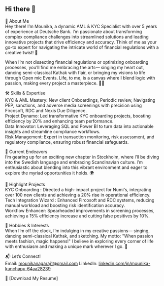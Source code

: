 ## Hi there 👋
 🚀 About Me  
Hey there! I’m Mounika, a dynamic AML & KYC Specialist with over 5 years of experience at Deutsche Bank. I’m passionate about transforming complex compliance challenges into streamlined solutions and leading innovative projects that drive efficiency and accuracy. Think of me as your go-to expert for navigating the intricate world of financial regulations with a creative twist! 🌟

When I’m not dissecting financial regulations or optimizing onboarding processes, you’ll find me embracing the arts— singing my heart out, dancing semi-classical Kathak with flair, or bringing my visions to life through Open mic Events. Life, to me, is a canvas where I blend logic with passion, making every project a masterpiece. 🎨🎶

🛠️ Skills & Expertise  
KYC & AML Mastery: New client Onboardings, Periodic review, Navigating PEP, sanctions, and adverse media screenings with precision using Fircosoft, RDC and Nexis Due Diligence.  
Project Dynamo: Led transformative KYC onboarding projects, boosting efficiency by 20% and enhancing team performance.  
Data Innovator: Leveraging SQL and Power BI to turn data into actionable insights and streamline compliance workflows.  
Risk Management: Expert in transaction monitoring, risk assessment, and regulatory compliance, ensuring robust financial safeguards.

 🌟 Current Endeavors  
I’m gearing up for an exciting new chapter in Stockholm, where I’ll be diving into the Swedish language and embracing Scandinavian culture. I’m enthusiastic about blending into this vibrant environment and eager to explore the myriad opportunities it holds. 🌍

🌈 Highlight Projects  
KYC Onboarding : Directed a high-impact project for Numi's, integrating over 100 new clients and achieving a 20% rise in operational efficiency.  
Tech Integration Wizard : Enhanced Fircosoft and RDC systems, reducing manual workload and boosting risk identification accuracy.  
Workflow Enhancer: Spearheaded improvements in screening processes, achieving a 15% efficiency increase and cutting false positives by 10%.

🎉 Hobbies & Interests  
When I’m off the clock, I’m indulging in my creative passions— singing, dancing semi-classical Kathak, and sketching. My motto: "When passion meets fashion, magic happens!" I believe in exploring every corner of life with enthusiasm and making a unique mark wherever I go. 💫

 📬 Let’s Connect!  
Email: mounikanagaraj1@gmail.com 
LinkedIn: [linkedin.com/in/mounika-kunchapu-64aa28239](url)

 📂 [Download My Resume] 
 
<!--
**Mounikanagaraj/Mounikanagaraj** is a ✨ _special_ ✨ repository because its `README.md` (this file) appears on your GitHub profile.

Here are some ideas to get you started:

- 🔭 I’m currently working on ...
- 🌱 I’m currently learning ...
- 👯 I’m looking to collaborate on ...
- 🤔 I’m looking for help with ...
- 💬 Ask me about ...
- 📫 How to reach me: ...
- 😄 Pronouns: ...
- ⚡ Fun fact: ...
-->
